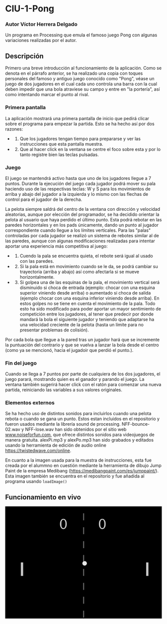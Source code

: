 # CIU-1-Pong
### Autor Víctor Herrera Delgado
Un programa en Processing que emula el famoso juego Pong con algunas variaciones realizadas por el autor.

## Descripción
Primero una breve introducción al funcionamiento de la aplicación.
Como se denota en el párrafo anterior, se ha realizado una copia con toques personales del famoso y antiguo juego conocido como "Pong", véase un juego de dos jugadores en el cual cada uno controla una barra con la cual deben impedir que una bola atraviese su campo y entre en "la portería", así como intentando marcar el punto al rival.

### Primera pantalla
La aplicación mostrará una primera pantalla de inicio que pedirá clicar sobre el programa para empezar la partida. Esto se ha hecho así por dos razones: 
- 1. Que los jugadores tengan tiempo para prepararse y ver las instrucciones que esta pantalla muestra.
- 2. Que al hacer click en la ventana se centre el foco sobre esta y por lo tanto registre bien las teclas pulsadas.

### Juego
El juego se mantendrá activo hasta que uno de los jugadores llegue a 7 puntos.
Durante la ejecución del juego cada jugador podrá mover su pala haciendo uso de las respectivas teclas: W y S para los movimientos de arriba y abajo del jugador a la izquierda y lo mismo con las flechas de control para el jugador de la derecha.

La pelota siempre saldrá del centro de la ventana con dirección y velocidad aleatorias, aunque por elección del programador, se ha decidido orientar la pelota al usuario que haya perdido el último punto. Esta podrá rebotar en las paredes horizontales y en los pads únicamente, dando un punto al jugador correspondiente cuando llegue a los límites verticales. Para las "palas" controladas por cada jugador se realizó un sistema de rebotes similar al de las paredes, aunque con algunas modificaciones realizadas para intentar aportar una experiencia más competitiva al juego:

- 1. Cuendo la pala se encuentra quieta, el rebote será igual al usado con las paredes.
- 2. Si la pala está en movimiento cuando se le da, se podrá cambiar su trayectoria (arriba y abajo) así como afectarla si se mueve horizontalmente.
- 3. Si golpea una de las esquinas de la pala, el movimiento vertical será disminuido si choca de entrada (ejemplo: chocar con una esquina superior viniendo desde arriba) o aumentado si choca de salida (ejemplo chocar con una esquina inferior viniendo desde arriba). En estos golpes no se tiene en cuenta el movimiento de la pala.
Todo esto ha sido modificado para poder aportar un mayor sentimiento de competición entre los jugadores, al tener que predecir por donde mandará la bola el siguiente jugador y teniendo que adaptarse ha una velocidad creciente de la pelota (hasta un límite para no presentar problemas de colisión).

Por cada bola que llegue a la pared tras un jugador hará que se incremente la puntuación del contrario y que se vuelva a lanzar la bola desde el centro (como ya se mencionó, hacia el jugadoir que perdió el punto.).

### Fin del juego
Cuando se llega a 7 puntos por parte de cualquiera de los dos jugadores, el juego parará, mostrando quien es el ganador y parando el juego. La ventana también sugerirá hacer click con el ratón para comenzar una nueva partida, reiniciando las variables a sus valores originales.

### Elementos externos
Se ha hecho uso de distintos sonidos para incluirlos cuando una pelota rebota o cuando se gana un punto. Estos estan incluidos en el repositorio y fueron usados mediante la librería sound de processing.
NFF-bounce-02.wav y NFF-lose.wav han sido obtenidos por el sitio web www.noiseforfun.com, que ofrece distintos sonidos para videojuegos de manera gratuita.
alexPi.mp3 y alexPo.mp3 han sido grabados y editados usando la herramienta de edición de audio online https://twistedwave.com/online.

En cuanto a la imagen usada para la muestra de instrucciones, esta fue creada por el alummno en cuestión mediante la herramienta de dibujo Jump Paint de la empresa Medibang (https://medibangpaint.com/es/jumppaint/).
Esta imagen también se encuentra en el repositorio y fue añadida al programa usando `loadImage()`

## Funcionamiento en vivo
![](funcionamiento.gif)
